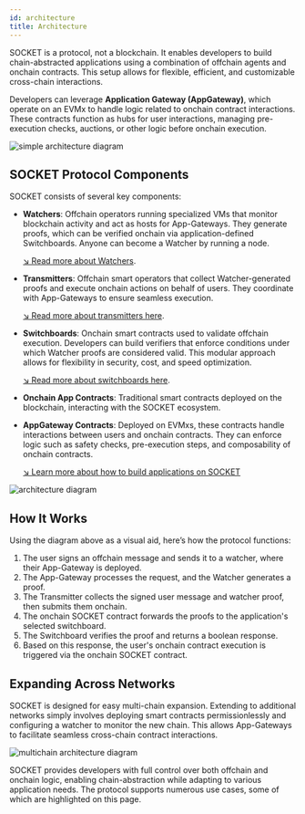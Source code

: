 ```yaml
---
id: architecture
title: Architecture
---
```


SOCKET is a protocol, not a blockchain. It enables developers to build chain-abstracted applications using a combination of offchain agents and onchain contracts. This setup allows for flexible, efficient, and customizable cross-chain interactions.

Developers can leverage **Application Gateway (AppGateway)**, which operate on an EVMx to handle logic related to onchain contract interactions. These contracts function as hubs for user interactions, managing pre-execution checks, auctions, or other logic before onchain execution.

<div style={{ display: 'flex', justifyContent: 'center' }}>
    <img src="/img/simple-architecture.svg" alt="simple architecture diagram" style={{ width: '65%' }} />
</div>

## SOCKET Protocol Components

SOCKET consists of several key components:

- **Watchers**: Offchain operators running specialized VMs that monitor blockchain activity and act as hosts for App-Gateways. They generate proofs, which can be verified onchain via application-defined Switchboards. Anyone can become a Watcher by running a node.

    [↘ Read more about Watchers](/watchers).

- **Transmitters**: Offchain smart operators that collect Watcher-generated proofs and execute onchain actions on behalf of users. They coordinate with App-Gateways to ensure seamless execution.

    [↘ Read more about transmitters here](/transmitters).

- **Switchboards**: Onchain smart contracts used to validate offchain execution. Developers can build verifiers that enforce conditions under which Watcher proofs are considered valid. This modular approach allows for flexibility in security, cost, and speed optimization.

    [↘ Read more about switchboards here](/switchboards).

- **Onchain App Contracts**: Traditional smart contracts deployed on the blockchain, interacting with the SOCKET ecosystem.
- **AppGateway Contracts**: Deployed on EVMxs, these contracts handle interactions between users and onchain contracts. They can enforce logic such as safety checks, pre-execution steps, and composability of onchain contracts.

    [↘ Learn more about how to build applications on SOCKET](/writing-apps#architecture-overview)

<div style={{ display: 'flex', justifyContent: 'center' }}>
    <img src="/img/architecture.svg" alt="architecture diagram" style={{ width: '90%' }} />
</div>

## How It Works

Using the diagram above as a visual aid, here’s how the protocol functions:

1. The user signs an offchain message and sends it to a watcher, where their App-Gateway is deployed.
2. The App-Gateway processes the request, and the Watcher generates a proof.
3. The Transmitter collects the signed user message and watcher proof, then submits them onchain.
4. The onchain SOCKET contract forwards the proofs to the application's selected switchboard.
5. The Switchboard verifies the proof and returns a boolean response.
6. Based on this response, the user's onchain contract execution is triggered via the onchain SOCKET contract.

## Expanding Across Networks

SOCKET is designed for easy multi-chain expansion. Extending to additional networks simply involves deploying smart contracts permissionlessly and configuring a watcher to monitor the new chain. This allows App-Gateways to facilitate seamless cross-chain contract interactions.

<div style={{ display: 'flex', justifyContent: 'center' }}>
    <img src="/img/multichain-architecture.svg" alt="multichain architecture diagram" style={{ width: '90%' }} />
</div>

SOCKET provides developers with full control over both offchain and onchain logic, enabling chain-abstraction while adapting to various application needs. The protocol supports numerous use cases, some of which are highlighted on this page.
